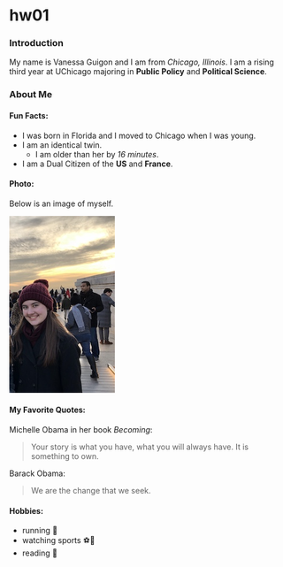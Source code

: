 # hw01

### Introduction

My name is Vanessa Guigon and I am from *Chicago, Illinois*. I
am a rising third year at UChicago majoring in **Public Policy** 
and **Political Science**. 

### About Me

#### Fun Facts:
- I was born in Florida and I moved to Chicago when I was young.
- I am an identical twin.
  - I am older than her by *16 minutes*.
- I am a Dual Citizen of the **US** and **France**.

#### Photo:
Below is an image of myself.

![](Me.jpg)


#### My Favorite Quotes:
Michelle Obama in her book *Becoming*:

>Your story is what you have, what you will always have. It is 
something to own.

Barack Obama:

>We are the change that we seek.


#### Hobbies:
- running 🏃 
- watching sports ⚽🥇 
- reading 🙂



